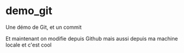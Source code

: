 demo_git
========

Une démo de Git, et un commit

Et maintenant on modifie depuis Github
mais aussi depuis ma machine locale et c'est cool
